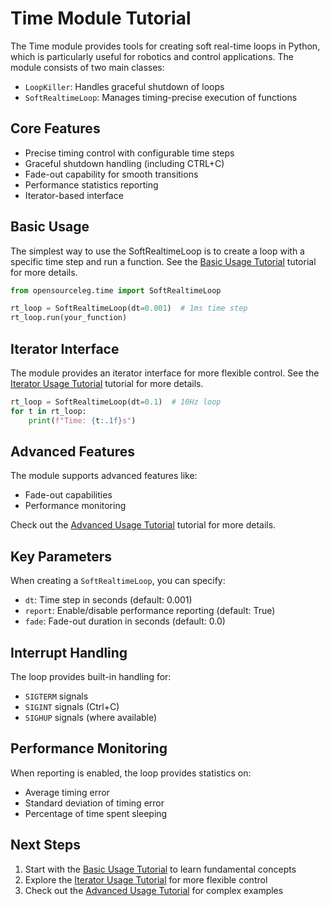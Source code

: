 # Time Module Tutorial

The Time module provides tools for creating soft real-time loops in Python, which is particularly useful for robotics and control applications. The module consists of two main classes:

- `LoopKiller`: Handles graceful shutdown of loops
- `SoftRealtimeLoop`: Manages timing-precise execution of functions

## Core Features

- Precise timing control with configurable time steps
- Graceful shutdown handling (including CTRL+C)
- Fade-out capability for smooth transitions
- Performance statistics reporting
- Iterator-based interface

## Basic Usage

The simplest way to use the SoftRealtimeLoop is to create a loop with a specific time step and run a function. See the [Basic Usage Tutorial](basic_usage.md) tutorial for more details.

```python
from opensourceleg.time import SoftRealtimeLoop

rt_loop = SoftRealtimeLoop(dt=0.001)  # 1ms time step
rt_loop.run(your_function)
```

## Iterator Interface

The module provides an iterator interface for more flexible control. See the [Iterator Usage Tutorial](iterator_usage.md) tutorial for more details.

```python
rt_loop = SoftRealtimeLoop(dt=0.1)  # 10Hz loop
for t in rt_loop:
    print(f"Time: {t:.1f}s")
```

## Advanced Features

The module supports advanced features like:

- Fade-out capabilities
- Performance monitoring

Check out the [Advanced Usage Tutorial](advanced_usage.md) tutorial for more details.

## Key Parameters

When creating a `SoftRealtimeLoop`, you can specify:

- `dt`: Time step in seconds (default: 0.001)
- `report`: Enable/disable performance reporting (default: True)
- `fade`: Fade-out duration in seconds (default: 0.0)

## Interrupt Handling

The loop provides built-in handling for:

- `SIGTERM` signals
- `SIGINT` signals (Ctrl+C)
- `SIGHUP` signals (where available)

## Performance Monitoring

When reporting is enabled, the loop provides statistics on:

- Average timing error
- Standard deviation of timing error
- Percentage of time spent sleeping

## Next Steps

1. Start with the [Basic Usage Tutorial](basic_usage.md) to learn fundamental concepts
2. Explore the [Iterator Usage Tutorial](iterator_usage.md) for more flexible control
3. Check out the [Advanced Usage Tutorial](advanced_usage.md) for complex examples
